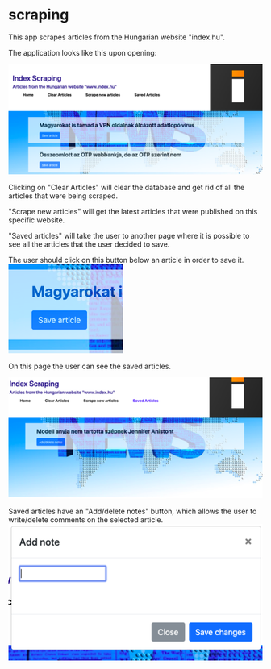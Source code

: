 # scraping 

This app scrapes articles from the Hungarian website "index.hu".

The application looks like this upon opening:

![app screenshot](/views/layouts/images/index-scraping-front.png)

Clicking on "Clear Articles" will clear the database and get rid of all the articles that were being scraped.

"Scrape new articles" will get the latest articles that were published on this specific website.

"Saved articles" will take the user to another page where it is possible to see all the articles that the user decided to save.


The user should click on this button below an article in order to save it.
![app screenshot](/views/layouts/images/save-button.png)


On this page the user can see the saved articles.

![app screenshot](/views/layouts/images/saved-article-page.png)


Saved articles have an "Add/delete notes" button, which allows the user to write/delete comments on the selected article. 
![app screenshot](/views/layouts/images/add-note.png)

